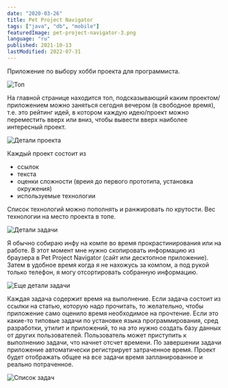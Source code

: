 ```yaml
---
date: "2020-03-26"
title: Pet Project Navigator
tags: ["java", "db", "mobile"]
featuredImage: pet-project-navigator-3.png
language: "ru"
published: 2021-10-13
lastModified: 2022-07-31
---
```


Приложение по выбору хобби проекта для программиста. 

![Топ](./pet-project-navigator-1.png)

На главной странице находится топ, подсказывающий каким проектом/приложением можно заняться сегодня вечером (в свободное время), т.е. это рейтинг идей, в котором каждую идею/проект можно переместить вверх или вниз, чтобы вывести вверх наиболее интересный проект.

![Детали проекта](./pet-project-navigator-4.png)

Каждый проект состоит из
- ссылок
- текста
- оценки сложности (вреия до первого прототипа, установка окружения)
- используемые технологии

Список технологий можно пополнять и ранжировать по крутости. Вес технологии на место проекта в топе.

![Детали задачи](./pet-project-navigator-6.png)

Я обычно собираю инфу на компе во время прокрастинирования или на работе. В этот момент мне нужно скопировать информацию из браузера в Pet Project Navigator (сайт или десктопное приложение). Затем в удобное время когда я не нахожусь за компом, а под рукой только телефон, я могу отсортировать собранную информацию.

![Еще детали задачи](./pet-project-navigator-7.png)

Каждая задача содержит время на выполнение. Если задача состоит из ссылки на статью, которую надо прочитать, то желательно, чтобы приложение само оценило время необходимое на прочтение. Если это какие-то типовые задачи по установке языка программирования, сред разработки, утилит и приложений, то на это нужно создать базу данных от других пользователей. Пользователь может приступить к выполнению задачи, что начнет отсчет времени. По завершении задачи приложение автоматически регистрирует затраченное время. Проект будет отображать общее на все задачи время запланированное и реально потраченное.

![Список задач](./pet-project-navigator-8.png)